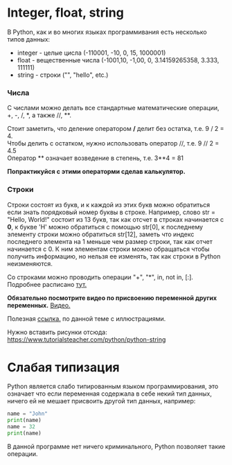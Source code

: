 # Integer, float, string
В Python, как и во многих языках программивания есть несколько типов данных: 
- integer - целые цисла (-110001, -10, 0, 15, 1000001)
- float - вещественные числа (-1001,10, -1,00, 0, 3.14159265358, 3.333, 111111)
- string - строки ("", "hello", etc.)

### Числа
С числами можно делать все стандартные математические операции, +, -, /, \*, а также //, **.

Стоит заметить, что деление оператором **/** делит без остатка, т.е. 9 / 2 = 4.   
Чтобы делить с остатком, нужно использовать оператор //, т.е. 9 // 2 = 4.5   
Оператор *\* означает возведение в степень, т.е. 3**4 = 81  

**Попрактикуйся с этими операторми сделав калькулятор.**     


### Строки 
Строки состоят из букв, и к каждой из этих букв можно обратиться если знать порядковый номер буквы в строке. Например, слово str = "Hello, World!" состоит из 13 букв, 
так как отсчет в строках начинается с **0**, к букве 'H' можно обратиться с помощью str[0], к последнему элементу строки можно обратиться str[12], заметь что индекс последнего
элемента на 1 меньше чем размер строки, так как отчет начинается с 0. К ним элементам строки можно обращаться чтобы получить информацию, но нельзя ее изменять, так как строки в Python неизменяются.

Со строками можно проводить операции "+", "*", in, not in, [:]. Подробнее расписано <a href="https://www.tutorialsteacher.com/python/python-string" target="_blank">тут.</a>   


**Обязательно посмотрите видео по присвоению переменной других переменных.** <a href="https://www.youtube.com/watch?v=_OZIAHg5i7M" target="_blank">Видео.</a>

Полезная <a href="https://www.tutorialsteacher.com/python/python-data-types" target="_blank">ссылка.</a> по данной теме с иллюстрациями.

Нужно вставить рисунки отсюда: https://www.tutorialsteacher.com/python/python-string

# Слабая типизация  
Python является слабо типированным языком программирования, это означает что если переменная содержала в себе некий тип данных, ничего ей не мешает присвоить другой тип данных, например:
```python
name = "John"  
print(name)  
name = 32  
print(name)  
```
В данной программе нет ничего криминального, Python позволяет такие операции. 

